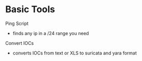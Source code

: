 # Basic Tools

Ping Script
- finds any ip in a /24 range you need

Convert IOCs
- converts IOCs from text or XLS to suricata and yara format
